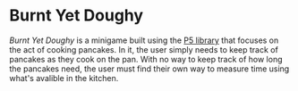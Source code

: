 # Burnt Yet Doughy

*Burnt Yet Doughy* is a minigame built using the [P5 library](https://p5js.org/) that focuses on the act of cooking pancakes. In it, the user simply needs to keep track of pancakes as they cook on the pan. With no way to keep track of how long the pancakes need, the user must find their own way to measure time using what's avalible in the kitchen.